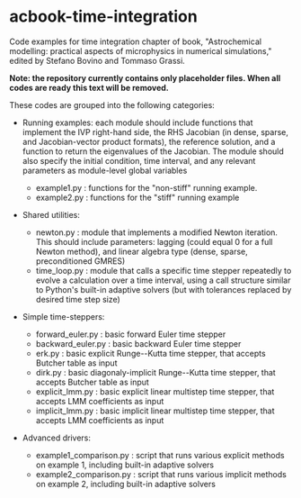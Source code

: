 # acbook-time-integration

Code examples for time integration chapter of book, "Astrochemical modelling: practical aspects of microphysics in numerical simulations," edited by Stefano Bovino and Tommaso Grassi.

**Note: the repository currently contains only placeholder files.  When all codes are ready this text will be removed.**

These codes are grouped into the following categories:

* Running examples: each module should include functions that implement the IVP right-hand side, the RHS Jacobian (in dense, sparse, and Jacobian-vector product formats), the reference solution, and a function to return the eigenvalues of the Jacobian.  The module should also specify the initial condition, time interval, and any relevant parameters as module-level global variables

  * example1.py : functions for the "non-stiff" running example.
  * example2.py : functions for the "stiff" running example

* Shared utilities:

  * newton.py : module that implements a modified Newton iteration.  This should include parameters: lagging (could equal 0 for a full Newton method), and linear algebra type (dense, sparse, preconditioned GMRES)
  * time_loop.py : module that calls a specific time stepper repeatedly to evolve a calculation over a time interval, using a call structure similar to Python's built-in adaptive solvers (but with tolerances replaced by desired time step size)

* Simple time-steppers:

  * forward_euler.py : basic forward Euler time stepper
  * backward_euler.py : basic backward Euler time stepper
  * erk.py : basic explicit Runge--Kutta time stepper, that accepts Butcher table as input
  * dirk.py : basic diagonaly-implicit Runge--Kutta time stepper, that accepts Butcher table as input
  * explicit_lmm.py : basic explicit linear multistep time stepper, that accepts LMM coefficients as input
  * implicit_lmm.py : basic implicit linear multistep time stepper, that accepts LMM coefficients as input

* Advanced drivers:

  * example1_comparison.py : script that runs various explicit methods on example 1, including built-in adaptive solvers
  * example2_comparison.py : script that runs various implicit methods on example 2, including built-in adaptive solvers
